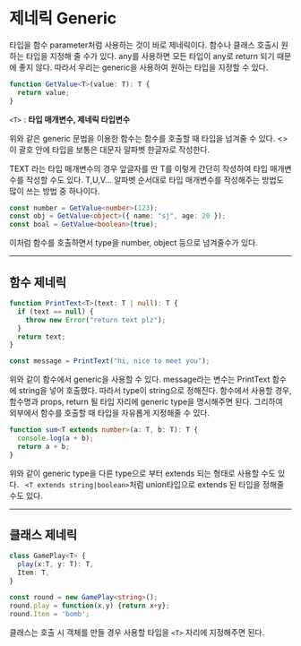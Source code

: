 # 제네릭 Generic

타입을 함수 parameter처럼 사용하는 것이 바로 제네릭이다. 함수나 클래스 호출시 원하는 타입을 지정해 줄 수가 있다. any를 사용하면 모든 타입이 any로 return 되기 때문에 좋지 않다. 따라서 우리는 generic을 사용하여 원하는 타입을 지정할 수 있다.

```ts
function GetValue<T>(value: T): T {
  return value;
}
```

`<T>` : **타입 매개변수, 제네릭 타입변수**

위와 같은 generic 문법을 이용한 함수는 함수를 호출할 때 타입을 넘겨줄 수 있다. <>이 괄호 안에 타입을 보통은 대문자 알파벳 한글자로 작성한다.

TEXT 라는 타입 매개변수의 경우 앞글자를 딴 T를 <T> 이렇게 간단히 작성하여 타입 매개변수를 작성할 수도 있다. T,U,V... 알파벳 순서대로 타입 매개변수를 작성해주는 방법도 많이 쓰는 방법 중 하나이다.

```ts
const number = GetValue<number>(123);
const obj = GetValue<object>({ name: "sj", age: 20 });
const boal = GetValue<boolean>(true);
```

이처럼 함수를 호출하면서 type을 number, object 등으로 넘겨줄수가 있다.

---

## 함수 제네릭

```ts
function PrintText<T>(text: T | null): T {
  if (text == null) {
    throw new Error("return text plz");
  }
  return text;
}

const message = PrintText("hi, nice to meet you");
```

위와 같이 함수에서 generic을 사용할 수 있다. message라는 변수는 PrintText 함수에 string을 넣어 호출했다. 따라서 type이 string으로 정해진다.
함수에서 사용할 경우, 함수명과 props, return 될 타입 자리에 generic type을 명시해주면 된다.
그리하여 외부에서 함수를 호출할 때 타입을 자유롭게 지정해줄 수 있다.

```ts
function sum<T extends number>(a: T, b: T): T {
  console.log(a + b);
  return a + b;
}
```

위와 같이 generic type을 다른 type으로 부터 extends 되는 형태로 사용할 수도 있다.
` <T extends string|boolean>`처럼 union타입으로 extends 된 타입을 정해줄 수도 있다.

---

## 클래스 제네릭

```ts
class GamePlay<T> {
  play(x:T, y: T): T,
  Item: T,
}

const round = new GamePlay<string>();
round.play = function(x,y) {return x+y};
round.Item = 'bomb';
```

클래스는 호출 시 객체를 만들 경우 사용할 타입을 `<T>` 자리에 지정해주면 된다.
